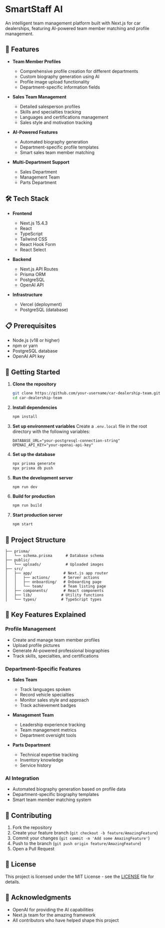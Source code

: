 # SmartStaff AI

An intelligent team management platform built with Next.js for car dealerships, featuring AI-powered team member matching and profile management.

## 🚀 Features

- **Team Member Profiles**
  - Comprehensive profile creation for different departments
  - Custom biography generation using AI
  - Profile image upload functionality
  - Department-specific information fields

- **Sales Team Management**
  - Detailed salesperson profiles
  - Skills and specialties tracking
  - Languages and certifications management
  - Sales style and motivation tracking

- **AI-Powered Features**
  - Automated biography generation
  - Department-specific profile templates
  - Smart sales team member matching

- **Multi-Department Support**
  - Sales Department
  - Management Team
  - Parts Department

## 🛠 Tech Stack

- **Frontend**
  - Next.js 15.4.3
  - React
  - TypeScript
  - Tailwind CSS
  - React Hook Form
  - React Select

- **Backend**
  - Next.js API Routes
  - Prisma ORM
  - PostgreSQL
  - OpenAI API

- **Infrastructure**
  - Vercel (deployment)
  - PostgreSQL (database)

## 📋 Prerequisites

- Node.js (v18 or higher)
- npm or yarn
- PostgreSQL database
- OpenAI API key

## 🚀 Getting Started

1. **Clone the repository**
   ```bash
   git clone https://github.com/your-username/car-dealership-team.git
   cd car-dealership-team
   ```

2. **Install dependencies**
   ```bash
   npm install
   ```

3. **Set up environment variables**
   Create a `.env.local` file in the root directory with the following variables:
   ```env
   DATABASE_URL="your-postgresql-connection-string"
   OPENAI_API_KEY="your-openai-api-key"
   ```

4. **Set up the database**
   ```bash
   npx prisma generate
   npx prisma db push
   ```

5. **Run the development server**
   ```bash
   npm run dev
   ```

6. **Build for production**
   ```bash
   npm run build
   ```

7. **Start production server**
   ```bash
   npm start
   ```

## 📁 Project Structure

```
├── prisma/
│   └── schema.prisma      # Database schema
├── public/
│   └── uploads/           # Uploaded images
├── src/
│   ├── app/              # Next.js app router
│   │   ├── actions/      # Server actions
│   │   ├── onboarding/   # Onboarding page
│   │   └── team/         # Team listing page
│   ├── components/       # React components
│   ├── lib/             # Utility functions
│   └── types/           # TypeScript types
```

## 🔑 Key Features Explained

### Profile Management
- Create and manage team member profiles
- Upload profile pictures
- Generate AI-powered professional biographies
- Track skills, specialties, and certifications

### Department-Specific Features
- **Sales Team**
  - Track languages spoken
  - Record vehicle specialties
  - Monitor sales style and approach
  - Track achievement badges

- **Management Team**
  - Leadership experience tracking
  - Team management metrics
  - Department oversight tools

- **Parts Department**
  - Technical expertise tracking
  - Inventory knowledge
  - Service history

### AI Integration
- Automated biography generation based on profile data
- Department-specific biography templates
- Smart team member matching system

## 🤝 Contributing

1. Fork the repository
2. Create your feature branch (`git checkout -b feature/AmazingFeature`)
3. Commit your changes (`git commit -m 'Add some AmazingFeature'`)
4. Push to the branch (`git push origin feature/AmazingFeature`)
5. Open a Pull Request

## 📄 License

This project is licensed under the MIT License - see the [LICENSE](LICENSE) file for details.

## 🙏 Acknowledgments

- OpenAI for providing the AI capabilities
- Next.js team for the amazing framework
- All contributors who have helped shape this project

